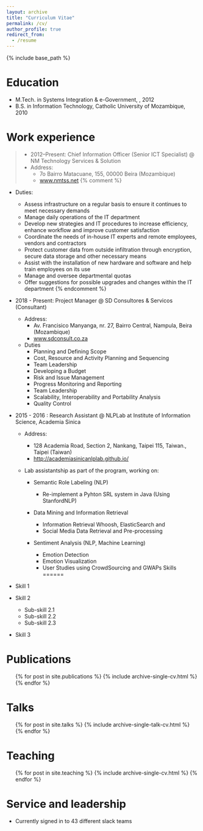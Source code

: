 ```yaml
---
layout: archive
title: "Curriculum Vitae"
permalink: /cv/
author_profile: true
redirect_from:
  - /resume
---
```


{% include base_path %}

Education
======
* M.Tech. in  Systems Integration & e-Government, , 2012
* B.S. in Information Technology, Catholic University of Mozambique, 2010



Work experience
======
> * 2012–Present: Chief Information Officer (Senior ICT Specialist) @ NM Technology Services & Solution
>  * Address: 
>     * 7o Bairro Matacuane, 155, 00000 Beira (Mozambique)
>      * www.nmtss.net
 {% comment %} 
 * Duties: 
     * Assess infrastructure on a regular basis to ensure it continues to meet  necessary demands
    * Manage daily operations of the IT department
    * Develop new strategies and IT procedures to increase efficiency, enhance workflow and improve customer satisfaction
    * Coordinate the needs of in-house IT experts and remote employees, vendors and contractors
    * Protect customer data from outside infiltration through encryption, secure data storage and other necessary means
    * Assist with the installation of new hardware and software and help train employees on its use
    * Manage and oversee departmental quotas
    * Offer suggestions for possible upgrades and changes within the IT department
{% endcomment %}
* 2018 - Present: Project Manager @ SD Consultores & Servicos (Consultant)
   * Address: 
      * Av. Francisico Manyanga, nr. 27, Bairro Central, Nampula, Beira (Mozambique)
      * www.sdconsult.co.za
   * Duties
      * Planning and Defining Scope
      * Cost, Resource and Activity Planning and Sequencing
      * Team Leadership 
      * Developing a Budget
      * Risk and Issue Management
      * Progress Monitoring and Reporting 
      * Team Leadership
      * Scalability, Interoperability and Portability Analysis
      * Quality Control
  
* 2015 - 2016 : Research Assistant @ NLPLab at Institute of Information Science, Academia Sinica

     * Address:
        * 128 Academia Road, Section 2, Nankang, Taipei 115, Taiwan., Taipei (Taiwan)
        * http://academiasinicanlplab.github.io/
        
    * Lab assistantship as part of the program, working on:
      * Semantic Role Labeling (NLP)
        * Re-implement a Pyhton SRL system in Java (Using StanfordNLP)
        
      * Data Mining and Information Retrieval
        *  Information Retrieval Whoosh, ElasticSearch and
        *  Social Media Data Retrieval and Pre-processing
      * Sentiment Analysis (NLP, Machine Learning)
        * Emotion Detection
        * Emotion Visualization 
        * User Studies using CrowdSourcing and GWAPs
Skills
======
* Skill 1
* Skill 2
  * Sub-skill 2.1
  * Sub-skill 2.2
  * Sub-skill 2.3
* Skill 3

Publications
======
  <ul>{% for post in site.publications %}
    {% include archive-single-cv.html %}
  {% endfor %}</ul>
  
Talks
======
  <ul>{% for post in site.talks %}
    {% include archive-single-talk-cv.html %}
  {% endfor %}</ul>
  
Teaching
======
  <ul>{% for post in site.teaching %}
    {% include archive-single-cv.html %}
  {% endfor %}</ul>
  
Service and leadership
======
* Currently signed in to 43 different slack teams
